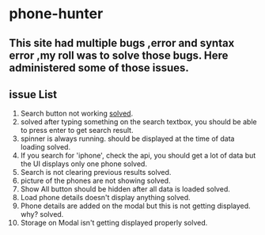# phone-hunter

## This site had multiple bugs ,error and syntax error ,my roll was to solve those bugs. Here administered some of those issues.


## issue List 
1. Search button not working <u>solved</u>.
2. solved after typing something on the search textbox, you should be able to press enter to get search result.
3. spinner is always running. should be displayed at the time of data loading solved.
4. If you search for 'iphone', check the api, you should get a lot of data but the UI displays only one phone solved.
5. Search is not clearing previous results solved.
6. picture of the phones are not showing solved.
7. Show All button should be hidden after all data is loaded solved.
8. Load phone details doesn't display anything solved.
9. Phone details are added on the modal but this is not getting displayed. why? solved.
10. Storage on Modal isn't getting displayed properly solved.
